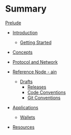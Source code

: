 # Summary

[Prelude](./prelude.md)

- [Introduction]()
    - [Getting Started]()

- [Concepts](./concepts.md)

- [Protocol and Network](./proto.md)

- [Reference Node - ain](./ain.md)
    - [Drafts]()
        - [Releases](./drafts/releases.md)
        - [Code Conventions]()
        - [Git Conventions]() 

- [Applications]()
    - [Wallets]()

- [Resources]()
